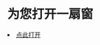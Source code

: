 # 为您打开一扇窗

<li><font class="ws11"><a href=https://github.com/zh99/fanqiang8/blob/master/README.md" title="" target="_blank">点此打开 </a></font></li>
  
